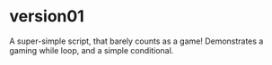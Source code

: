 # version01

A super-simple script, that barely counts as a game!
Demonstrates a gaming while loop, and a simple conditional.
